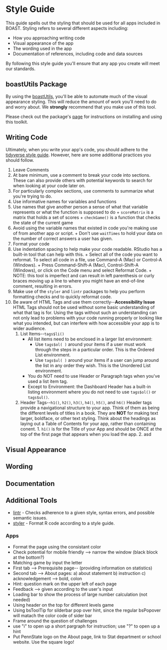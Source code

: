 # Style Guide

This guide spells out the styling that should be used for all apps included in BOAST. Styling refers to several different aspects including:
- How you approaching writing code
- Visual appearance of the app
- The wording used in the app
- Documentation of references, including code and data sources

By following this style guide you'll ensure that any app you create will meet our standards.

## boastUtils Package
By using the [boastUtils](https://github.com/EducationShinyAppTeam/boastUtils), you'll be able to automate much of the visual appearance styling. This will reduce the amount of work you'll need to do and worry about. We **strongly** recommend that you make use of this tool.

Please check out the package's [page](https://github.com/EducationShinyAppTeam/boastUtils) for instructions on installing and using this toolkit.

## Writing Code
Ultimately, when you write your app's code, you should adhere to the [tidyverse style guide](https://style.tidyverse.org/). However, here are some additional practices you should follow.

1. Leave Comments
  1. At bare minimum, use a comment to break your code into sections. These can also provide others with potential keywords to search for when looking at your code later on.
  2. For particularly complex sections, use comments to summarize what you're trying to do.
2. Use informative names for variables and functions 
  1. Use names that give another person a sense of what that variable represents or what the function is supposed to do
          + `scoreMatrix` is a matrix that holds a set of scores 
          + `checkGame()` is a function that checks the state of the current game
  2. Avoid using the variable names that existed in code you're making use of from another app or script. 
          + Don't use `waitTimes` to hold your data on the number of correct answers a user has given.
3. Format your code
  1. Use indentation spacing to help make your code readable. RStudio has a built-in tool that can help with this.
    + Select all of the code you want to reformat.  To select all code in a file, use Command-A (Mac) or Control-A (Windows).
    + Press Command-Shift-A (Mac), Control-Shift-A (Windows), or click on the Code menu and select Reformat Code.
    + NOTE: this tool is imperfect and can result in left parenthesis or curly braces moving up a line to where you might have an end-of-line comment, resulting in errors.
  2. Make use of the `styler` and `lintr` packages to help you perform formatting checks and to quickly reformat code.
4. Be aware of HTML Tags and use them correctly--__Accessibility Issue__
    HTML Tags should not be used without some basic understanding of what that tag is for. Using the tags without such an understanding can not only lead to problems with your code running properly or looking like what you intended, but can interfere with how accessible your app is to wider audience.
    1. List Items--`tags$li()`
        + All list items need to be enclosed in a larger list environment:
            - Use `tags$ol( )` around your items if a user must work through the steps in a particular order. This is the Ordered List environment.
            - Use `tags$ul( )` around your items if a user can jump around the list in any order they wish. This is the Unordered List environment.
        + You do NOT need to use Header or Paragraph tags when you've used a list item tag.
        + Except to Environment:  the Dashboard Header has a built-in listing environment where you do not need to use `tags$ol()` or `tags$ul()`.
    2. Header Tags--`h1()`, `h2()`, `h3()`, `h4()`, `h5()`, and `h6()`
        Header tags provide a navigational structure to your app. Think of them as being the different levels of titles in a book. They are __NOT__ for making text larger, boldface, or other text styling. Think about the headings as laying out a Table of Contents for your app, rather than containing conent.
            1. `h1()` is for the Title of your App and should be ONCE at the top of the first page that appears when you load the app.
            2. asd


## Visual Appearance

## Wording

## Documentation

## Additional Tools
- [lintr](https://github.com/jimhester/lintr) - Checks adherence to a given style, syntax errors, and possible semantic issues.
- [styler](https://www.tidyverse.org/articles/2017/12/styler-1.0.0/) - Format R code according to a style guide.

### Apps
- Format the page using the consistant color
- Check potential for mobile friendly --> narrow the window (black block at the bottom?)
- Matching game by input the letter
- First tab --> Prerequisite page-- (providing information on statistics)
- Second tab --> About pages: a) about statement b) instruction c) acknowledgement --> bold, colon  
- Hint: question mark on the upper left of each page 
- Feedback --> given according to the user's input 
- Loading bar to show the process of large number calculation (not needed) 
- Using header on the top for different levels game
- Using bsToolTip for silderbar pop over hint, since the regular bsPopover will matach the color code of sider bar 
- Frame around the question of challenges 
- use "i" to open up a short pargraph for instruction; use "?" to open up a hint
- Put PennState logo on the About page, link to Stat department or school website. Use the square logo!  



